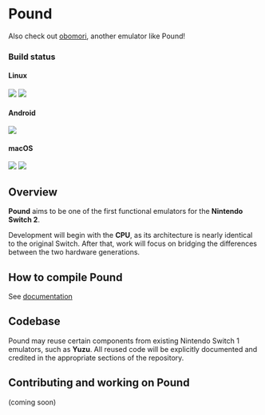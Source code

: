 # Pound
Also check out [obomori](https://github.com/Nikilites/oboromi), another emulator like Pound!

### Build status
#### Linux
<a><img src="https://img.shields.io/badge/current Linux x64 build-none-aaaaaa.svg"></a>
<a><img src="https://img.shields.io/badge/current Linux A64 build-none-aaaaaa.svg"></a>
#### Android
<a><img src="https://img.shields.io/badge/current Android A64 build-none-aaaaaa.svg"></a>
#### macOS
<a><img src="https://img.shields.io/badge/current Darwin x64 build-none-aaaaaa.svg"></a>
<a><img src="https://img.shields.io/badge/current Darwin A64 build-none-aaaaaa.svg"></a>
## Overview

**Pound** aims to be one of the first functional emulators for the **Nintendo Switch 2**.

Development will begin with the **CPU**, as its architecture is nearly identical to the original Switch. After that, work will focus on bridging the differences between the two hardware generations.

## How to compile Pound

See [documentation](/docs/compguide.md)

## Codebase

Pound may reuse certain components from existing Nintendo Switch 1 emulators, such as **Yuzu**.
All reused code will be explicitly documented and credited in the appropriate sections of the repository.

## Contributing and working on Pound

(coming soon)